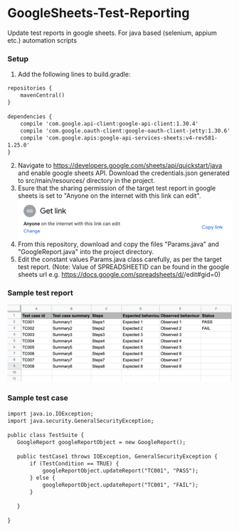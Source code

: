 # GoogleSheets-Test-Reporting
Update test reports in google sheets. For java based (selenium, appium etc.) automation scripts

### Setup
1. Add the following lines to build.gradle:
```
repositories {
    mavenCentral()
}

dependencies {
    compile 'com.google.api-client:google-api-client:1.30.4'
    compile 'com.google.oauth-client:google-oauth-client-jetty:1.30.6'
    compile 'com.google.apis:google-api-services-sheets:v4-rev581-1.25.0'
}
```
2. Navigate to https://developers.google.com/sheets/api/quickstart/java and enable google sheets API. Download the credentials.json generated to src/main/resources/ directory in the project.
3. Esure that the sharing permission of the target test report in google sheets is set to "Anyone on the internet with this link can edit".
![](images/google_testReport_permission.png)
4. From this repository, download and copy the files "Params.java" and "GoogleReport.java" into the project directory.
5. Edit the constant values Params.java class carefully, as per the target test report. (Note: Value of SPREADSHEETID can be found in the google sheets url e.g. https://docs.google.com/spreadsheets/d/<SPREADSHEETID>/edit#gid=0)

 ### Sample test report
 ![](images/sample-test-report.png)
 
 ### Sample test case
 ```
 import java.io.IOException;
import java.security.GeneralSecurityException;

public class TestSuite {
	GoogleReport googleReportObject = new GoogleReport();

	public testCase1 throws IOException, GeneralSecurityException {
		if (TestCondition == TRUE) {
			googleReportObject.updateReport("TC001", "PASS");
		} else {
			googleReportObject.updateReport("TC001", "FAIL");
		}
			
	}

}

 ```
